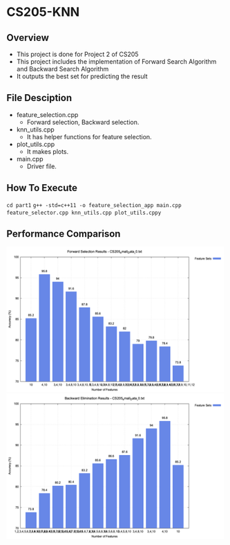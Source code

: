 # CS205-KNN

## Overview

- This project is done for Project 2 of CS205
- This project includes the implementation of Forward Search Algorithm and Backward Search Algorithm
- It outputs the best set for predicting the result

## File Desciption

- feature_selection.cpp
  - Forward selection, Backward selection.
- knn_utils.cpp
  - It has helper functions for feature selection.
- plot_utils.cpp
  - It makes plots.
- main.cpp
  - Driver file.

## How To Execute

`cd part1`
`g++ -std=c++11 -o feature_selection_app main.cpp feature_selector.cpp knn_utils.cpp plot_utils.cppy`

## Performance Comparison

![Alt text](part1/forward_selection_results.png)
![Alt text](part1/backward_elimination_results.png)
